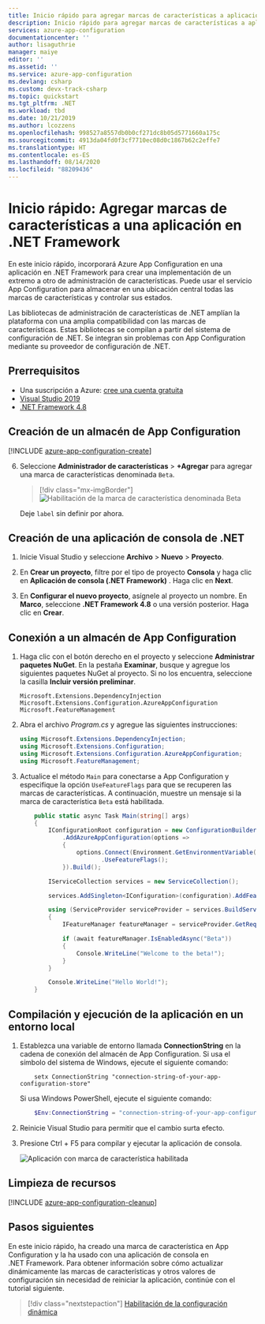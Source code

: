 ```yaml
---
title: Inicio rápido para agregar marcas de características a aplicaciones en .NET Framework | Microsoft Docs | Microsoft Docs
description: Inicio rápido para agregar marcas de características a aplicaciones en .NET Framework y administrarlas en Azure App Configuration
services: azure-app-configuration
documentationcenter: ''
author: lisaguthrie
manager: maiye
editor: ''
ms.assetid: ''
ms.service: azure-app-configuration
ms.devlang: csharp
ms.custom: devx-track-csharp
ms.topic: quickstart
ms.tgt_pltfrm: .NET
ms.workload: tbd
ms.date: 10/21/2019
ms.author: lcozzens
ms.openlocfilehash: 998527a8557db0b0cf271dc8b05d5771660a175c
ms.sourcegitcommit: 4913da04fd0f3cf7710ec08d0c1867b62c2effe7
ms.translationtype: HT
ms.contentlocale: es-ES
ms.lasthandoff: 08/14/2020
ms.locfileid: "88209436"
---
```

# <a name="quickstart-add-feature-flags-to-a-net-framework-app"></a>Inicio rápido: Agregar marcas de características a una aplicación en .NET Framework

En este inicio rápido, incorporará Azure App Configuration en una aplicación en .NET Framework para crear una implementación de un extremo a otro de administración de características. Puede usar el servicio App Configuration para almacenar en una ubicación central todas las marcas de características y controlar sus estados. 

Las bibliotecas de administración de características de .NET amplían la plataforma con una amplia compatibilidad con las marcas de características. Estas bibliotecas se compilan a partir del sistema de configuración de .NET. Se integran sin problemas con App Configuration mediante su proveedor de configuración de .NET.

## <a name="prerequisites"></a>Prerrequisitos

- Una suscripción a Azure: [cree una cuenta gratuita](https://azure.microsoft.com/free/)
- [Visual Studio 2019](https://visualstudio.microsoft.com/vs)
- [.NET Framework 4.8](https://dotnet.microsoft.com/download)

## <a name="create-an-app-configuration-store"></a>Creación de un almacén de App Configuration

[!INCLUDE [azure-app-configuration-create](../../includes/azure-app-configuration-create.md)]

6. Seleccione **Administrador de características** >  **+Agregar** para agregar una marca de características denominada `Beta`.

    > [!div class="mx-imgBorder"]
    > ![Habilitación de la marca de característica denominada Beta](media/add-beta-feature-flag.png)

    Deje `label` sin definir por ahora.

## <a name="create-a-net-console-app"></a>Creación de una aplicación de consola de .NET

1. Inicie Visual Studio y seleccione **Archivo** > **Nuevo** > **Proyecto**.

1. En **Crear un proyecto**, filtre por el tipo de proyecto **Consola** y haga clic en **Aplicación de consola (.NET Framework)** . Haga clic en **Next**.

1. En **Configurar el nuevo proyecto**, asígnele al proyecto un nombre. En **Marco**, seleccione **.NET Framework 4.8** o una versión posterior. Haga clic en **Crear**.

## <a name="connect-to-an-app-configuration-store"></a>Conexión a un almacén de App Configuration

1. Haga clic con el botón derecho en el proyecto y seleccione **Administrar paquetes NuGet**. En la pestaña **Examinar**, busque y agregue los siguientes paquetes NuGet al proyecto. Si no los encuentra, seleccione la casilla **Incluir versión preliminar**.

    ```
    Microsoft.Extensions.DependencyInjection
    Microsoft.Extensions.Configuration.AzureAppConfiguration
    Microsoft.FeatureManagement
    ```

1. Abra el archivo *Program.cs* y agregue las siguientes instrucciones:

    ```csharp
    using Microsoft.Extensions.DependencyInjection;
    using Microsoft.Extensions.Configuration;
    using Microsoft.Extensions.Configuration.AzureAppConfiguration;
    using Microsoft.FeatureManagement;
    ```

1. Actualice el método `Main` para conectarse a App Configuration y especifique la opción `UseFeatureFlags` para que se recuperen las marcas de características. A continuación, muestre un mensaje si la marca de característica `Beta` está habilitada.

    ```csharp
        public static async Task Main(string[] args)
        {         
            IConfigurationRoot configuration = new ConfigurationBuilder()
                .AddAzureAppConfiguration(options =>
                {
                    options.Connect(Environment.GetEnvironmentVariable("ConnectionString"))
                           .UseFeatureFlags();
                }).Build();

            IServiceCollection services = new ServiceCollection();

            services.AddSingleton<IConfiguration>(configuration).AddFeatureManagement();

            using (ServiceProvider serviceProvider = services.BuildServiceProvider())
            {
                IFeatureManager featureManager = serviceProvider.GetRequiredService<IFeatureManager>();

                if (await featureManager.IsEnabledAsync("Beta"))
                {
                    Console.WriteLine("Welcome to the beta!");
                }
            }

            Console.WriteLine("Hello World!");
        }
    ```

## <a name="build-and-run-the-app-locally"></a>Compilación y ejecución de la aplicación en un entorno local

1. Establezca una variable de entorno llamada **ConnectionString** en la cadena de conexión del almacén de App Configuration. Si usa el símbolo del sistema de Windows, ejecute el siguiente comando:

    ```console
        setx ConnectionString "connection-string-of-your-app-configuration-store"
    ```

    Si usa Windows PowerShell, ejecute el siguiente comando:

    ```powershell
        $Env:ConnectionString = "connection-string-of-your-app-configuration-store"
    ```

1. Reinicie Visual Studio para permitir que el cambio surta efecto. 

1. Presione Ctrl + F5 para compilar y ejecutar la aplicación de consola.

    ![Aplicación con marca de característica habilitada](./media/quickstarts/dotnet-app-feature-flag.png)

## <a name="clean-up-resources"></a>Limpieza de recursos

[!INCLUDE [azure-app-configuration-cleanup](../../includes/azure-app-configuration-cleanup.md)]

## <a name="next-steps"></a>Pasos siguientes

En este inicio rápido, ha creado una marca de característica en App Configuration y la ha usado con una aplicación de consola en .NET Framework. Para obtener información sobre cómo actualizar dinámicamente las marcas de características y otros valores de configuración sin necesidad de reiniciar la aplicación, continúe con el tutorial siguiente.

> [!div class="nextstepaction"]
> [Habilitación de la configuración dinámica](./enable-dynamic-configuration-dotnet.md)

